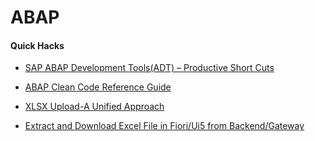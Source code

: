 # ABAP

#### Quick Hacks
 - <a href="https://blogs.sap.com/2021/07/16/abap-adt-frequently-used-short-cuts/">SAP ABAP Development Tools(ADT) – Productive Short Cuts</a>


- <a href="https://github.com/SAP/styleguides/blob/main/clean-abap/CleanABAP.md">ABAP Clean Code Reference Guide</a>


- <a href="https://www.sap.com/documents/2015/07/ced1ac7f-527c-0010-82c7-eda71af511fa.html">XLSX Upload-A Unified Approach</a>

- [Extract and Download Excel File in Fiori/Ui5 from Backend/Gateway](Excel%20Operations/Download%20Excel%20File%20from%20Backend\Gateway%20in%20Ui5\Fiori.md)
